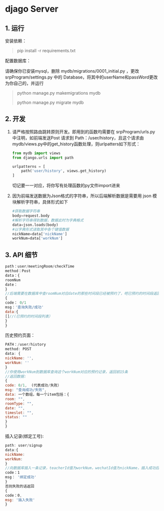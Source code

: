 # djago Server

## 1. 运行

安装依赖：

> pip install -r requirements.txt

配置数据库：

请确保你已安装mysql，删除 mydb/migrations/0001_initial.py ，更改srpProgram/settings.py 中的 Database，将其中的userName和passWord更改为你自己的，并运行

> python manage.py makemigrations mydb
>
> python manage.py migrate mydb

## 2. 开发

1. 请严格按照路由跳转原则开发。即用到的函数均需要在 srpProgram/urls.py 中注明，如前端发送Post 请求到 Path：/user/history，且这个请求由mydb/views.py中的get_history函数处理，则urlpatters如下形式：

   ```python
   from mydb import views
   from django.urls import path
   
   urlpatterns = [
       path('user/history', views.get_history)
   ]
   ```

   切记要一一对应，将你写有处理函数的py文件import进来

2. 因为前端发送数据为Json格式的字符串，所以后端解析数据是需要用 json 模块解析字符串，具体形式如下

   ```python
   #获取数据字符串
   body=request.body
   #解析字符串得到数据，数据此时为字典格式
   data=json.loads(body)
   #以字典形式读取其中各个键值数据
   nickName=data['nickName']
   workNum=data['workNum']
   ```


## 3. API 细节

```javascript
path：user/meetingRoom/checkTime
method：Post
data：{
roomNum
date：
}
//后端需要在数据库中查roomNum对应date的那些时间段已经被预约了，吧已预约的时间段返回给我
{
code： 0/1
msg：'查询失败/成功'
data:{
[]//(已预约的时间段列表）
}
}


```



历史预约页面：

```javascript
PATH：/user/history
method: POST
data: {
nickName: '',
workNum: ''
}
//你使用workNum到数据库查询这个workNum对应的预约记录，返回前15条
//返回数据:
{
code: 0/1,  (代表成功/失败）
msg: "查询成功/失败",
data: 一个数组，每一个item包括：{
room: "",
roomType: "",
date: "",
timeslot: "",
status: ""
}
}
```

插入记录(绑定工号):

```javascript
path: user/signup
data:{
nickName:
workNum:
}
//向数据库插入一条记录，teacherId值为workNum，wechatId值为nickName，插入成功后返回{
code：1
msg： '绑定成功'
}
否则失败的话返回
{
code：0,
msg: '插入失败'
}
```

